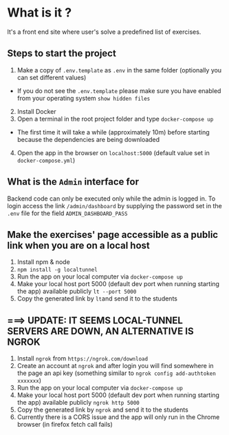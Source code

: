 # What is it ?
It's a front end site where user's solve a predefined list of exercises.

## Steps to start the project

1. Make a copy of `.env.template` as `.env` in the same folder (optionally you can set different values)
* If you do not see the `.env.template` please make sure you have enabled from your operating system `show hidden files`
2. Install Docker
3. Open a terminal in the root project folder and type `docker-compose up` 
* The first time it will take a while (approximately 10m) before starting because the dependencies are being downloaded
4. Open the app in the browser on `localhost:5000` (default value set in `docker-compose.yml`)


## What is the `Admin` interface for
Backend code can only be executed only while the admin is logged in.
To login access the link `/admin/dashboard` by supplying the password  set in the `.env` file for the field `ADMIN_DASHBOARD_PASS`

## Make the exercises' page accessible as a public link when you are on a local host
1. Install npm & node
2. `npm install -g localtunnel`
3. Run the app on your local computer via `docker-compose up`
4. Make your local host port 5000 (default dev port when running starting the app) available publicly `lt --port 5000`
5. Copy the generated link by `lt`and send it to the students

## ===> UPDATE: IT SEEMS LOCAL-TUNNEL SERVERS ARE DOWN, AN ALTERNATIVE IS NGROK
1. Install `ngrok` from `https://ngrok.com/download`
2. Create an account at `ngrok` and after login you will find somewhere in the page an api key (something similar to `ngrok config add-authtoken xxxxxxx`)
3. Run the app on your local computer via `docker-compose up`
4. Make your local host port 5000 (default dev port when running starting the app) available publicly `ngrok http 5000`
5. Copy the generated link by `ngrok` and send it to the students
6. Currently there is a CORS issue and the app will only run in the Chrome browser (in firefox fetch call fails)
